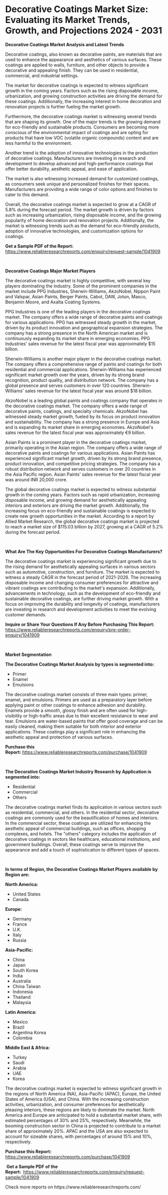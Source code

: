 <p><h1>Decorative Coatings Market Size: Evaluating its Market Trends, Growth, and Projections 2024 - 2031</h1></p><p><strong>Decorative Coatings Market Analysis and Latest Trends</strong></p>
<p><p>Decorative coatings, also known as decorative paints, are materials that are used to enhance the appearance and aesthetics of various surfaces. These coatings are applied to walls, furniture, and other objects to provide a decorative and appealing finish. They can be used in residential, commercial, and industrial settings.</p><p>The market for decorative coatings is expected to witness significant growth in the coming years. Factors such as the rising disposable income, urbanization, and growing construction activities are driving the demand for these coatings. Additionally, the increasing interest in home decoration and renovation projects is further fueling the market growth.</p><p>Furthermore, the decorative coatings market is witnessing several trends that are shaping its growth. One of the major trends is the growing demand for eco-friendly and sustainable products. Consumers are becoming more conscious of the environmental impact of coatings and are opting for products that have low VOC (volatile organic compounds) content and are less harmful to the environment.</p><p>Another trend is the adoption of innovative technologies in the production of decorative coatings. Manufacturers are investing in research and development to develop advanced and high-performance coatings that offer better durability, aesthetic appeal, and ease of application.</p><p>The market is also witnessing increased demand for customized coatings, as consumers seek unique and personalized finishes for their spaces. Manufacturers are providing a wide range of color options and finishes to cater to this demand.</p><p>Overall, the decorative coatings market is expected to grow at a CAGR of 5.8% during the forecast period. The market growth is driven by factors such as increasing urbanization, rising disposable income, and the growing popularity of home decoration and renovation projects. Additionally, the market is witnessing trends such as the demand for eco-friendly products, adoption of innovative technologies, and customization options for coatings.</p></p>
<p><strong>Get a Sample PDF of the Report:&nbsp;</strong> <a href="https://www.reliableresearchreports.com/enquiry/request-sample/1041909">https://www.reliableresearchreports.com/enquiry/request-sample/1041909</a></p>
<p>&nbsp;</p>
<p><strong>Decorative Coatings Major Market Players</strong></p>
<p><p>The decorative coatings market is highly competitive, with several key players dominating the industry. Some of the prominent companies in the market include PPG Industries, Sherwin-Williams, AkzoNobel, Nippon Paint and Valspar, Asian Paints, Berger Paints, Cabot, DAW, Jotun, Masco, Benjamin Moore, and Axalta Coating Systems.</p><p>PPG Industries is one of the leading players in the decorative coatings market. The company offers a wide range of decorative paints and coatings for various applications. PPG has witnessed steady growth in the market, driven by its product innovation and geographical expansion strategies. The company has a strong presence in the North American market and is continuously expanding its market share in emerging economies. PPG Industries' sales revenue for the latest fiscal year was approximately $15 billion.</p><p>Sherwin-Williams is another major player in the decorative coatings market. The company offers a comprehensive range of paints and coatings for both residential and commercial applications. Sherwin-Williams has experienced significant market growth over the years, driven by its strong brand recognition, product quality, and distribution network. The company has a global presence and serves customers in over 120 countries. Sherwin-Williams' sales revenue for the latest fiscal year was around $18 billion.</p><p>AkzoNobel is a leading global paints and coatings company that operates in the decorative coatings market. The company offers a wide range of decorative paints, coatings, and specialty chemicals. AkzoNobel has witnessed steady market growth, fueled by its focus on product innovation and sustainability. The company has a strong presence in Europe and Asia and is expanding its market share in emerging economies. AkzoNobel's sales revenue for the latest fiscal year was approximately €9 billion.</p><p>Asian Paints is a prominent player in the decorative coatings market, primarily operating in the Asian region. The company offers a wide range of decorative paints and coatings for various applications. Asian Paints has experienced significant market growth, driven by its strong brand presence, product innovation, and competitive pricing strategies. The company has a robust distribution network and serves customers in over 20 countries in the Asia Pacific region. Asian Paints' sales revenue for the latest fiscal year was around INR 20,000 crore.</p><p>The global decorative coatings market is expected to witness substantial growth in the coming years. Factors such as rapid urbanization, increasing disposable income, and growing demand for aesthetically appealing interiors and exteriors are driving the market growth. Additionally, the increasing focus on eco-friendly and sustainable coatings is expected to create new growth opportunities in the market. According to a report by Allied Market Research, the global decorative coatings market is projected to reach a market size of $115.03 billion by 2027, growing at a CAGR of 5.2% during the forecast period.</p></p>
<p>&nbsp;</p>
<p><strong>What Are The Key Opportunities For Decorative Coatings Manufacturers?</strong></p>
<p><p>The decorative coatings market is experiencing significant growth due to the rising demand for aesthetically appealing surfaces in various sectors such as automotive, construction, and furniture. The market is expected to witness a steady CAGR in the forecast period of 2021-2026. The increasing disposable income and changing consumer preferences for attractive and vibrant coatings are contributing to the market's expansion. Additionally, advancements in technology, such as the development of eco-friendly and sustainable decorative coatings, are further driving market growth. With a focus on improving the durability and longevity of coatings, manufacturers are investing in research and development activities to meet the evolving customer demands.</p></p>
<p><strong>Inquire or Share Your Questions If Any Before Purchasing This Report:</strong> <a href="https://www.reliableresearchreports.com/enquiry/pre-order-enquiry/1041909">https://www.reliableresearchreports.com/enquiry/pre-order-enquiry/1041909</a></p>
<p>&nbsp;</p>
<p><strong>Market Segmentation</strong></p>
<p><strong>The Decorative Coatings Market Analysis by types is segmented into:</strong></p>
<p><ul><li>Primer</li><li>Enamel</li><li>Emulsions</li></ul></p>
<p><p>The decorative coatings market consists of three main types: primer, enamel, and emulsions. Primers are used as a preparatory layer before applying paint or other coatings to enhance adhesion and durability. Enamels provide a smooth, glossy finish and are often used for high-visibility or high-traffic areas due to their excellent resistance to wear and tear. Emulsions are water-based paints that offer good coverage and can be easily cleaned, making them suitable for both interior and exterior applications. These coatings play a significant role in enhancing the aesthetic appeal and protection of various surfaces.</p></p>
<p><strong>Purchase this Report:&nbsp;</strong><a href="https://www.reliableresearchreports.com/purchase/1041909">https://www.reliableresearchreports.com/purchase/1041909</a></p>
<p>&nbsp;</p>
<p><strong>The Decorative Coatings Market Industry Research by Application is segmented into:</strong></p>
<p><ul><li>Residential</li><li>Commercial</li><li>Others</li></ul></p>
<p><p>The decorative coatings market finds its application in various sectors such as residential, commercial, and others. In the residential sector, decorative coatings are commonly used for the beautification of homes and interiors. In the commercial sector, these coatings are utilized for enhancing the aesthetic appeal of commercial buildings, such as offices, shopping complexes, and hotels. The "others" category includes the application of decorative coatings in sectors like healthcare, educational institutions, and government buildings. Overall, these coatings serve to improve the appearance and add a touch of sophistication to different types of spaces.</p></p>
<p>&nbsp;</p>
<p><strong>In terms of Region, the Decorative Coatings Market Players available by Region are:</strong></p>
<p>
    <p> <strong> North America: </strong>
        <ul>
            <li>United States</li>
            <li>Canada</li>
        </ul>
        </p> 
    <p> <strong> Europe: </strong>
        <ul>
            <li>Germany</li>
            <li>France</li>
            <li>U.K.</li>
            <li>Italy</li>
            <li>Russia</li>
        </ul>
        </p> 
    <p> <strong> Asia-Pacific: </strong>
        <ul>
            <li>China</li>
            <li>Japan</li>
            <li>South Korea</li>
            <li>India</li>
            <li>Australia</li>
            <li>China Taiwan</li>
            <li>Indonesia</li>
            <li>Thailand</li>
            <li>Malaysia</li>
        </ul>
        </p> 
    <p> <strong> Latin America: </strong>
        <ul>
            <li>Mexico</li>
            <li>Brazil</li>
            <li>Argentina Korea</li>
            <li>Colombia</li>
        </ul>
        </p> 
    <p> <strong> Middle East & Africa: </strong>
        <ul>
            <li>Turkey</li>
            <li>Saudi</li>
            <li>Arabia</li>
            <li>UAE</li>
            <li>Korea</li>
        </ul>
    </p>
    </p>
<p><p>The decorative coatings market is expected to witness significant growth in the regions of North America (NA), Asia-Pacific (APAC), Europe, the United States of America (USA), and China. With the increasing construction activities, urbanization, and consumer preferences for aesthetically pleasing interiors, these regions are likely to dominate the market. North America and Europe are anticipated to hold a substantial market share, with estimated percentages of 30% and 25%, respectively. Meanwhile, the booming construction sector in China is projected to contribute to a market share of approximately 20%. APAC and the USA are also expected to account for sizeable shares, with percentages of around 15% and 10%, respectively.</p></p>
<p><strong>Purchase this Report: </strong><a href="https://www.reliableresearchreports.com/purchase/1041909">https://www.reliableresearchreports.com/purchase/1041909</a></p>
<p>&nbsp;<strong>Get a Sample PDF of the Report:&nbsp;&nbsp;</strong><a href="https://www.reliableresearchreports.com/enquiry/request-sample/1041909">https://www.reliableresearchreports.com/enquiry/request-sample/1041909</a></p>
<p><strong></strong></p>
<p>Check more reports on https://www.reliableresearchreports.com/</p>
